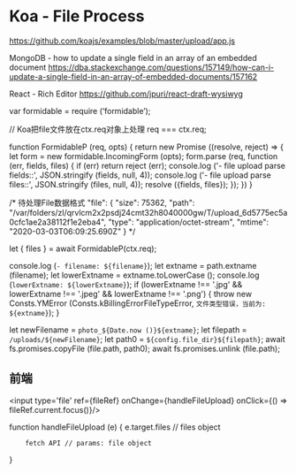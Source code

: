 # Koa - File Process
https://github.com/koajs/examples/blob/master/upload/app.js

MongoDB - how to update a single field  in an array of an embedded document
https://dba.stackexchange.com/questions/157149/how-can-i-update-a-single-field-in-an-array-of-embedded-documents/157162

React - Rich Editor
https://github.com/jpuri/react-draft-wysiwyg

var formidable = require (‘formidable’);

// Koa把file文件放在ctx.req对象上处理
req === ctx.req;

function FormidableP (req, opts) {
        return new Promise ((resolve, reject) => {
                let   form = new formidable.IncomingForm (opts);
                form.parse (req, function (err, fields, files) {
                        if (err) return reject (err);
                        console.log ('- file upload parse fields::', JSON.stringify (fields, null, 4));
                        console.log ('- file upload parse files::', JSON.stringify (files, null, 4));
                        resolve ({fields, files});
                });
        })
}

/* 待处理File数据格式
"file": {
        "size": 75362,
        "path": "/var/folders/zl/qrvlcm2x2psdj24cmt32h8040000gw/T/upload_6d5775ec5a0cfc1ae2a38112f1e2eba4",
        "type": "application/octet-stream",
        "mtime": "2020-03-03T06:09:25.690Z"
    }
*/

let { files } = await FormidableP(ctx.req);

console.log (`- filename: ${filename}`);
let     extname         = path.extname (filename);
let     lowerExtname    = extname.toLowerCase ();
console.log (`lowerExtname: ${lowerExtname}`);
if (lowerExtname !== '.jpg' && lowerExtname !== '.jpeg' && lowerExtname !== '.png') {
        throw new Consts.YMError (Consts.kBillingErrorFileTypeError, `文件类型错误，当前为: ${extname}`);
}

let     newFilename     = `photo_${Date.now ()}${extname}`;
let     filepath        = `/uploads/${newFilename}`;
let     path0           = `${config.file_dir}${filepath}`;
await fs.promises.copyFile (file.path, path0);
await fs.promises.unlink (file.path);

## 前端
<input type='file' ref={fileRef} onChange={handleFileUpload} onClick={() => fileRef.current.focus()}/>

function handleFileUpload (e) {
        e.target.files // files object

        fetch API // params: file object
}